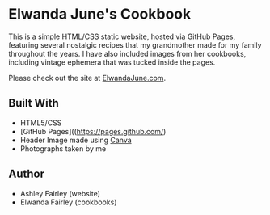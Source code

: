 # Elwanda June's Cookbook

This is a simple HTML/CSS static website, hosted via GitHub Pages, featuring several nostalgic recipes that my grandmother made for my family throughout the years. I have also included images from her cookbooks, including vintage ephemera that was tucked inside the pages.

Please check out the site at [ElwandaJune.com](http://elwandajune.com).

## Built With

- HTML5/CSS
- [GitHub Pages]((https://pages.github.com/)
- Header Image made using [Canva](https://www.canva.com)
- Photographs taken by me

## Author

- Ashley Fairley (website)
- Elwanda Fairley (cookbooks)





